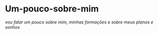 # Um-pouco-sobre-mim
<em>vou falar um pouco sobre mim, minhas formações e sobre meus planos e sonhos<em>
